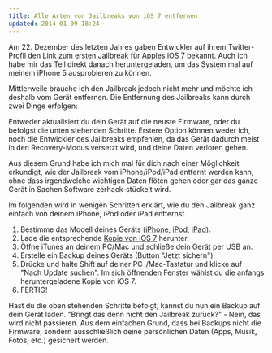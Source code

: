 ```yaml
---
title: Alle Arten von Jailbreaks von iOS 7 entfernen
updated: 2014-01-09 18:24
---
```


Am 22. Dezember des letzten Jahres gaben Entwickler auf ihrem Twitter-Profil den Link zum ersten Jailbreak für Apples iOS 7 bekannt. Auch ich habe mir das Teil direkt danach heruntergeladen, um das System mal auf meinem iPhone 5 ausprobieren zu können.

Mittlerweile brauche ich den Jailbreak jedoch nicht mehr und möchte ich deshalb vom Gerät entfernen. Die Entfernung des Jailbreaks kann durch zwei Dinge erfolgen:

Entweder aktualisiert du dein Gerät auf die neuste Firmware, oder du befolgst die unten stehenden Schritte. Erstere Option können weder ich, noch die Entwickler des Jailbreaks empfehlen, da das Gerät dadurch meist in den Recovery-Modus versetzt wird, und deine Daten verloren gehen.

Aus diesem Grund habe ich mich mal für dich nach einer Möglichkeit erkundigt, wie der Jailbreak vom iPhone/iPod/iPad entfernt werden kann, ohne dass irgendwelche wichtigen Daten flöten gehen oder gar das ganze Gerät in Sachen Software zerhack-stückelt wird.

Im folgenden wird in wenigen Schritten erklärt, wie du den Jailbreak ganz einfach von deinem iPhone, iPod oder iPad entfernst.

1. Bestimme das Modell deines Geräts ([iPhone][1], [iPod][2], [iPad][3]).
2. Lade die entsprechende [Kopie von iOS 7][4] herunter.
3. Öffne iTunes an deinem PC/Mac und schließe dein Gerät per USB an.
4. Erstelle ein Backup deines Geräts (Button "Jetzt sichern").
5. Drücke und halte Shift auf deiner PC-/Mac-Tastatur und klicke auf "Nach Update suchen". Im sich öffnenden Fenster wählst du die anfangs heruntergeladene Kopie von iOS 7.
6. FERTIG!

Hast du die oben stehenden Schritte befolgt, kannst du nun ein Backup auf dein Gerät laden. "Bringt das denn nicht den Jailbreak zurück?" - Nein, das wird nicht passieren. Aus dem einfachen Grund, dass bei Backups nicht die Firmware, sondern ausschließlich deine persönlichen Daten (Apps, Musik, Fotos, etc.) gesichert werden.


[1]: http://support.apple.com/kb/ht3939?viewlocale=de_DE
[2]: http://support.apple.com/kb/HT1353?viewlocale=de_DE
[3]: http://support.apple.com/kb/HT5452?viewlocale=de_DE
[4]: http://www.evasionjailbreak.org/ios-firmware-download/